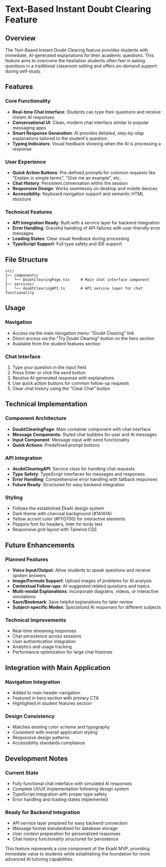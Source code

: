 # Text-Based Instant Doubt Clearing Feature

## Overview
The Text-Based Instant Doubt Clearing feature provides students with immediate, AI-generated explanations for their academic questions. This feature aims to overcome the hesitation students often feel in asking questions in a traditional classroom setting and offers on-demand support during self-study.

## Features

### Core Functionality
- **Real-time Chat Interface**: Students can type their questions and receive instant AI responses
- **Conversational UI**: Clean, modern chat interface similar to popular messaging apps
- **Smart Response Generation**: AI provides detailed, step-by-step explanations tailored to the student's question
- **Typing Indicators**: Visual feedback showing when the AI is processing a response

### User Experience
- **Quick Action Buttons**: Pre-defined prompts for common requests like "Explain in simple terms", "Give me an example", etc.
- **Chat History**: Persistent conversation within the session
- **Responsive Design**: Works seamlessly on desktop and mobile devices
- **Accessibility**: Keyboard navigation support and semantic HTML structure

### Technical Features
- **API Integration Ready**: Built with a service layer for backend integration
- **Error Handling**: Graceful handling of API failures with user-friendly error messages
- **Loading States**: Clear visual feedback during processing
- **TypeScript Support**: Full type safety and IDE support

## File Structure

```
src/
├── components/
│   └── DoubtClearingPage.tsx     # Main chat interface component
├── services/
│   └── doubtClearingAPI.ts       # API service layer for chat functionality
```

## Usage

### Navigation
- Access via the main navigation menu: "Doubt Clearing" link
- Direct access via the "Try Doubt Clearing" button on the hero section
- Available from the student features section

### Chat Interface
1. Type your question in the input field
2. Press Enter or click the send button
3. Receive AI-generated response with explanations
4. Use quick action buttons for common follow-up requests
5. Clear chat history using the "Clear Chat" button

## Technical Implementation

### Component Architecture
- **DoubtClearingPage**: Main container component with chat interface
- **Message Components**: Styled chat bubbles for user and AI messages
- **Input Component**: Message input with send functionality
- **Quick Actions**: Predefined prompt buttons

### API Integration
- **doubtClearingAPI**: Service class for handling chat requests
- **Type Safety**: TypeScript interfaces for messages and responses
- **Error Handling**: Comprehensive error handling with fallback responses
- **Future Ready**: Structured for easy backend integration

### Styling
- Follows the established EkaAI design system
- Dark theme with charcoal background (#1A1A1A)
- Yellow accent color (#FFD700) for interactive elements
- Poppins font for headers, Inter for body text
- Responsive grid layout with Tailwind CSS

## Future Enhancements

### Planned Features
- **Voice Input/Output**: Allow students to speak questions and receive spoken answers
- **Image/Formula Support**: Upload images of problems for AI analysis
- **Contextual Follow-ups**: AI-suggested related questions and topics
- **Multi-modal Explanations**: Incorporate diagrams, videos, or interactive simulations
- **Save/Bookmark**: Save helpful explanations for later review
- **Subject-specific Modes**: Specialized AI responses for different subjects

### Technical Improvements
- Real-time streaming responses
- Chat persistence across sessions
- User authentication integration
- Analytics and usage tracking
- Performance optimization for large chat histories

## Integration with Main Application

### Navigation Integration
- Added to main header navigation
- Featured in hero section with primary CTA
- Highlighted in student features section

### Design Consistency
- Matches existing color scheme and typography
- Consistent with overall application styling
- Responsive design patterns
- Accessibility standards compliance

## Development Notes

### Current State
- Fully functional chat interface with simulated AI responses
- Complete UI/UX implementation following design system
- TypeScript integration with proper type safety
- Error handling and loading states implemented

### Ready for Backend Integration
- API service layer prepared for easy backend connection
- Message format standardized for database storage
- User context preparation for personalized responses
- Chat history functionality structured for persistence

This feature represents a core component of the EkaAI MVP, providing immediate value to students while establishing the foundation for more advanced AI tutoring capabilities.
